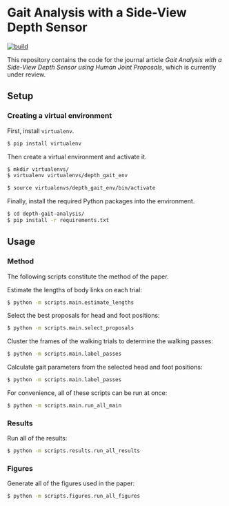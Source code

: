 
# Gait Analysis with a Side-View Depth Sensor

[![build](https://travis-ci.org/ajhynes7/depth-gait-analysis.svg)](https://travis-ci.org/ajhynes7/depth-gait-analysis)


This repository contains the code for the journal article *Gait Analysis with a Side-View Depth Sensor using Human Joint Proposals*, which is currently under review.


## Setup

### Creating a virtual environment

First, install `virtualenv`.

```bash
$ pip install virtualenv
```

Then create a virtual environment and activate it.

```bash
$ mkdir virtualenvs/
$ virtualenv virtualenvs/depth_gait_env

$ source virtualenvs/depth_gait_env/bin/activate
```

Finally, install the required Python packages into the environment.

```bash
$ cd depth-gait-analysis/
$ pip install -r requirements.txt
```


## Usage

### Method

The following scripts constitute the method of the paper.

Estimate the lengths of body links on each trial:
```bash
$ python -m scripts.main.estimate_lengths
```

Select the best proposals for head and foot positions:
```bash
$ python -m scripts.main.select_proposals
```

Cluster the frames of the walking trials to determine the walking passes:
```bash
$ python -m scripts.main.label_passes
```

Calculate gait parameters from the selected head and foot positions:
```bash
$ python -m scripts.main.label_passes
```

For convenience, all of these scripts can be run at once:
```bash
$ python -m scripts.main.run_all_main
```


### Results

Run all of the results:
```bash
$ python -m scripts.results.run_all_results
```


### Figures

Generate all of the figures used in the paper:
```bash
$ python -m scripts.figures.run_all_figures
```